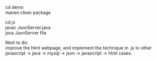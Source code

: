 cd demo   
maven clean package   

cd js   
javac JsonServer.java   
java JsonServer file   

Next to do:   
improve the html webpage, and implement the technique in .js to other javascript -> java -> mysql -> json -> javascript -> html cases.
